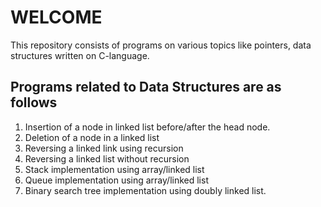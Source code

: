 # **WELCOME**

This repository consists of programs on various topics like pointers, data structures written on C-language. 

##  **Programs related to Data Structures are as follows**
1. Insertion of a node in linked list before/after the head node.
2. Deletion of a node in a linked list
3. Reversing a linked link using recursion
4. Reversing a linked list without recursion
5. Stack implementation using array/linked list
6. Queue implementation using array/linked list
7. Binary search tree implementation using doubly linked list. 

